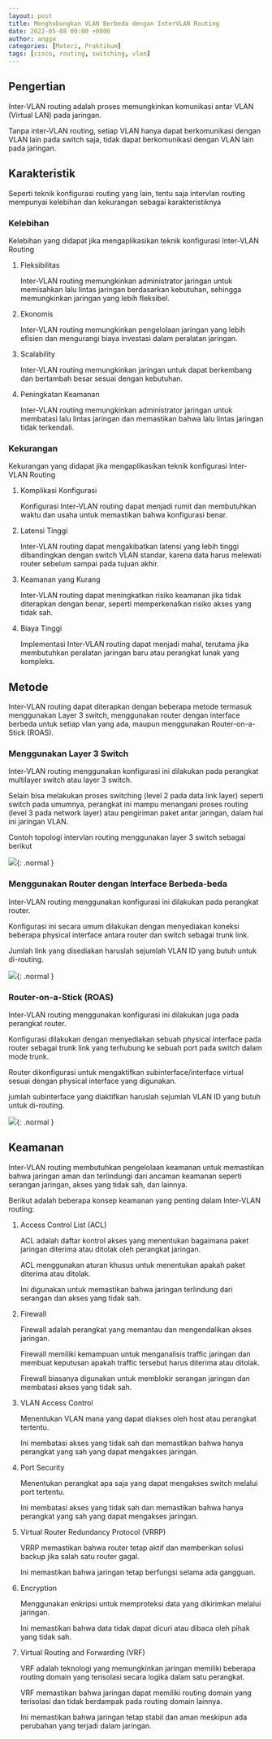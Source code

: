 ```yaml
---
layout: post
title: Menghubungkan VLAN Berbeda dengan InterVLAN Routing
date: 2022-05-08 00:00 +0000
author: angga
categories: [Materi, Praktikum]
tags: [cisco, routing, switching, vlan]
---
```


## Pengertian

Inter-VLAN routing adalah proses memungkinkan komunikasi antar VLAN (Virtual LAN) pada jaringan.

Tanpa inter-VLAN routing, setiap VLAN hanya dapat berkomunikasi dengan VLAN lain pada switch saja, tidak dapat berkomunikasi dengan VLAN lain pada jaringan.

## Karakteristik

Seperti teknik konfigurasi routing yang lain, tentu saja intervlan routing mempunyai kelebihan dan kekurangan sebagai karakteristiknya

### Kelebihan

Kelebihan yang didapat jika mengaplikasikan teknik konfigurasi Inter-VLAN Routing

1. Fleksibilitas

   Inter-VLAN routing memungkinkan administrator jaringan untuk memisahkan lalu lintas jaringan berdasarkan kebutuhan, sehingga memungkinkan jaringan yang lebih fleksibel.

1. Ekonomis

   Inter-VLAN routing memungkinkan pengelolaan jaringan yang lebih efisien dan mengurangi biaya investasi dalam peralatan jaringan.

1. Scalability

   Inter-VLAN routing memungkinkan jaringan untuk dapat berkembang dan bertambah besar sesuai dengan kebutuhan.

1. Peningkatan Keamanan

   Inter-VLAN routing memungkinkan administrator jaringan untuk membatasi lalu lintas jaringan dan memastikan bahwa lalu lintas jaringan tidak terkendali.

### Kekurangan

Kekurangan yang didapat jika mengaplikasikan teknik konfigurasi Inter-VLAN Routing

1. Komplikasi Konfigurasi

   Konfigurasi Inter-VLAN routing dapat menjadi rumit dan membutuhkan waktu dan usaha untuk memastikan bahwa konfigurasi benar.

1. Latensi Tinggi

   Inter-VLAN routing dapat mengakibatkan latensi yang lebih tinggi dibandingkan dengan switch VLAN standar, karena data harus melewati router sebelum sampai pada tujuan akhir.

1. Keamanan yang Kurang

   Inter-VLAN routing dapat meningkatkan risiko keamanan jika tidak diterapkan dengan benar, seperti memperkenalkan risiko akses yang tidak sah.

1. Biaya Tinggi

   Implementasi Inter-VLAN routing dapat menjadi mahal, terutama jika membutuhkan peralatan jaringan baru atau perangkat lunak yang kompleks.

## Metode

Inter-VLAN routing dapat diterapkan dengan beberapa metode termasuk menggunakan Layer 3 switch, menggunakan router dengan interface berbeda untuk setiap vlan yang ada, maupun menggunakan Router-on-a-Stick (ROAS).

### Menggunakan Layer 3 Switch

Inter-VLAN routing menggunakan konfigurasi ini dilakukan pada perangkat multilayer switch atau layer 3 switch.

Selain bisa melakukan proses switching (level 2 pada data link layer) seperti switch pada umumnya, perangkat ini mampu menangani proses routing (level 3 pada network layer) atau pengiriman paket antar jaringan, dalam hal ini jaringan VLAN.

Contoh topologi intervlan routing menggunakan layer 3 switch sebagai berikut

![](/assets/img/2022-05-08-menghubungkan-vlan-berbeda-menggunakan-intervlan-routing/01.png){: .normal }

### Menggunakan Router dengan Interface Berbeda-beda

Inter-VLAN routing menggunakan konfigurasi ini dilakukan pada perangkat router.

Konfigurasi ini secara umum dilakukan dengan menyediakan koneksi beberapa physical interface antara router dan switch sebagai trunk link.

Jumlah link yang disediakan haruslah sejumlah VLAN ID yang butuh untuk di-routing.

![](/assets/img/2022-05-08-menghubungkan-vlan-berbeda-menggunakan-intervlan-routing/02.png){: .normal }

### Router-on-a-Stick (ROAS)

Inter-VLAN routing menggunakan konfigurasi ini dilakukan juga pada perangkat router.

Konfigurasi dilakukan dengan menyediakan sebuah physical interface pada router sebagai trunk link yang terhubung ke sebuah port pada switch dalam mode trunk.

Router dikonfigurasi untuk mengaktifkan subinterface/interface virtual sesuai dengan physical interface yang digunakan.

jumlah subinterface yang diaktifkan haruslah sejumlah VLAN ID yang butuh untuk di-routing.

![](/assets/img/2022-05-08-menghubungkan-vlan-berbeda-menggunakan-intervlan-routing/03.png){: .normal }

## Keamanan

Inter-VLAN routing membutuhkan pengelolaan keamanan untuk memastikan bahwa jaringan aman dan terlindungi dari ancaman keamanan seperti serangan jaringan, akses yang tidak sah, dan lainnya.

Berikut adalah beberapa konsep keamanan yang penting dalam Inter-VLAN routing:

1. Access Control List (ACL)

   ACL adalah daftar kontrol akses yang menentukan bagaimana paket jaringan diterima atau ditolak oleh perangkat jaringan.

   ACL menggunakan aturan khusus untuk menentukan apakah paket diterima atau ditolak.

   Ini digunakan untuk memastikan bahwa jaringan terlindung dari serangan dan akses yang tidak sah.

1. Firewall

   Firewall adalah perangkat yang memantau dan mengendalikan akses jaringan.

   Firewall memiliki kemampuan untuk menganalisis traffic jaringan dan membuat keputusan apakah traffic tersebut harus diterima atau ditolak.

   Firewall biasanya digunakan untuk memblokir serangan jaringan dan membatasi akses yang tidak sah.

1. VLAN Access Control

   Menentukan VLAN mana yang dapat diakses oleh host atau perangkat tertentu.

   Ini membatasi akses yang tidak sah dan memastikan bahwa hanya perangkat yang sah yang dapat mengakses jaringan.

1. Port Security

   Menentukan perangkat apa saja yang dapat mengakses switch melalui port tertentu.

   Ini membatasi akses yang tidak sah dan memastikan bahwa hanya perangkat yang sah yang dapat mengakses jaringan.

1. Virtual Router Redundancy Protocol (VRRP)

   VRRP memastikan bahwa router tetap aktif dan memberikan solusi backup jika salah satu router gagal.

   Ini memastikan bahwa jaringan tetap berfungsi selama ada gangguan.

1. Encryption

   Menggunakan enkripsi untuk memproteksi data yang dikirimkan melalui jaringan.

   Ini memastikan bahwa data tidak dapat dicuri atau dibaca oleh pihak yang tidak sah.

1. Virtual Routing and Forwarding (VRF)

   VRF adalah teknologi yang memungkinkan jaringan memiliki beberapa routing domain yang terisolasi secara logika dalam satu perangkat.

   VRF memastikan bahwa jaringan dapat memiliki routing domain yang terisolasi dan tidak berdampak pada routing domain lainnya.

   Ini memastikan bahwa jaringan tetap stabil dan aman meskipun ada perubahan yang terjadi dalam jaringan.
